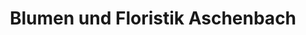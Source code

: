 ---
title: "Blumen und Floristik Aschenbach"
url: /teutschenthal/blumen-und-floristik-aschenbach/
shop: Blumen
---